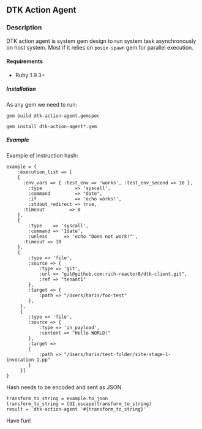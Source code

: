 ## DTK Action Agent

### Description

DTK action agent is system gem design to run system task asynchronously on host system. Most if it relies on `posix-spawn` gem for parallel execution.

#### Requirements

* Ruby 1.9.3+

##### Installation

As any gem we need to run:

	gem build dtk-action-agent.gemspec

	gem install dtk-action-agent*.gem

##### Example

Example of instruction hash:

	example = {
    	:execution_list => [
        {
          :env_vars => { :test_env => 'works', :test_env_second => 10 },
        	:type            => 'syscall',
        	:command         => "date",
        	:if              => 'echo works!',
        	:stdout_redirect => true,
          :timeout         => 0
      	},
      	{
        	:type    => 'syscall',
        	:command => '1date',
        	:unless      => 'echo "Does not work!"',
          :timeout => 10
        },
        {
        	:type => 'file',
        	:source => {
            	:type => 'git',
            	:url => "git@github.com:rich-reactor8/dtk-client.git",
            	:ref => "tenant1"
            },
        	:target => {
            	:path => "/Users/haris/foo-test"
            },
         },
         {
        	:type => 'file',
        	:source => {
          		:type => 'in_payload',
          		:content => "Hello WORLD!"
        	},
        	:target =>
        	{
          		:path => "/Users/haris/test-folder/site-stage-1-invocation-1.pp"
        	}
         }]
	}

Hash needs to be encoded and sent as JSON.

	transform_to_string = example.to_json
  	transform_to_string = CGI.escape(transform_to_string)
 	result = `dtk-action-agent '#{transform_to_string}'`

Have fun!